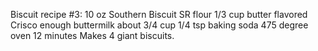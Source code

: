 Biscuit recipe #3:
10 oz Southern Biscuit SR flour
1/3 cup butter flavored Crisco
enough buttermilk about 3/4 cup
1/4 tsp baking soda
475 degree oven 12 minutes
Makes 4 giant biscuits.
